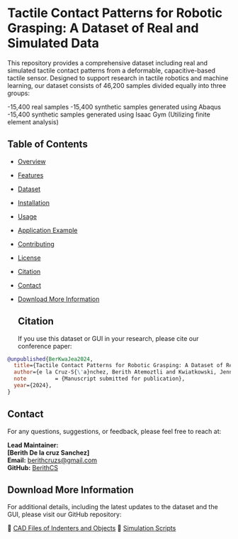 # Tactile Contact Patterns for Robotic Grasping: A Dataset of Real and Simulated Data

This repository provides a comprehensive dataset including real and simulated tactile contact patterns from a deformable, capacitive-based tactile sensor. Designed to support research in tactile robotics and machine learning, our dataset consists of 46,200 samples divided equally into three groups:

-15,400 real samples
-15,400 synthetic samples generated using Abaqus
-15,400 synthetic samples generated using Isaac Gym (Utilizing finite element analysis)

## Table of Contents

- [Overview](#overview)
- [Features](#features)
- [Dataset](#dataset)
- [Installation](#installation)
- [Usage](#usage)
- [Application Example](#application-example)
- [Contributing](#contributing)
- [License](#license)
- [Citation](#citation)
- [Contact](#contact)
- [Download More Information](#download-more-information)


  ## Citation
  If you use this dataset or GUI in your research, please cite our conference paper:
  
```bibtex
@unpublished{BerKwaJea2024,
  title={Tactile Contact Patterns for Robotic Grasping: A Dataset of Real and Simulated Data},
  author={e la Cruz-S{\'a}nchez, Berith Atemoztli and Kwiatkowski, Jennifer and Roberge, Jean-Philippe},
  note         = {Manuscript submitted for publication},
  year={2024},
}
```

## Contact
For any questions, suggestions, or feedback, please feel free to reach at:

**Lead Maintainer:**  
**[Berith De la cruz Sanchez]**  
**Email:** [berithcruzs@gmail.com](mailto:berithcruzs@gmail.com)  
**GitHub:** [BerithCS](https://github.com/BerithCS)

## Download More Information

For additional details, including the latest updates to the dataset and the GUI, please visit our GitHub repository:

🔗 [CAD Files of Indenters and Objects](https://os5.mycloud.com/action/share/e043f2bd-d56c-4e53-b178-062b4b60af09)
🔗 [Simulation Scripts](https://os5.mycloud.com/action/share/daf9c31c-53b8-485b-b6ef-5ca75bfcfc75)


  
